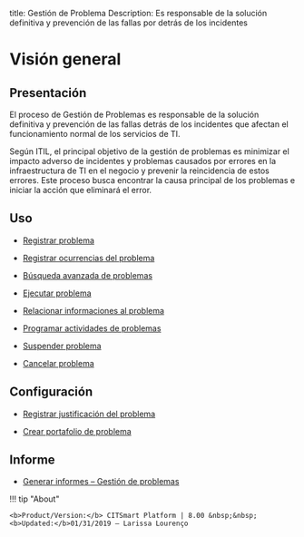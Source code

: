 title: Gestión de Problema 
Description: Es responsable de la solución definitiva y prevención de las fallas por detrás de los incidentes
# Visión general

Presentación
----------------

El proceso de Gestión de Problemas es responsable de la solución definitiva
y prevención de las fallas detrás de los incidentes que afectan el funcionamiento normal
de los servicios de TI.

Según ITIL, el principal objetivo de la gestión de problemas es minimizar el impacto
adverso de incidentes y problemas causados por errores en la infraestructura de TI
en el negocio y prevenir la reincidencia de estos errores. Este proceso busca encontrar
la causa principal de los problemas e iniciar la acción que eliminará el error.

Uso
----------------

-   [Registrar problema](/es-es/citsmart-platform-8/processes/problem/use/register-problem.html)

-   [Registrar ocurrencias del problema](/es-es/citsmart-platform-8/processes/problem/use/problem-occurrences.html)

-   [Búsqueda avanzada de problemas](/es-es/citsmart-platform-8/processes/problem/use/advanced-search-for-problem.html)

-   [Ejecutar problema](/es-es/citsmart-platform-8/processes/problem/use/problem-execution.html)

-   [Relacionar informaciones al problema](/es-es/citsmart-platform-8/processes/problem/use/relate-information-to-problem.html)

-   [Programar actividades de problemas](/es-es/citsmart-platform-8/processes/problem/use/schedule-problem-activities.html)

-   [Suspender problema](/es-es/citsmart-platform-8/processes/problem/use/suspend-problem.html)

-   [Cancelar problema](/es-es/citsmart-platform-8/processes/problem/use/cancel-problem.html)

Configuración
----------------

-   [Registrar justificación del problema](/es-es/citsmart-platform-8/processes/problem/configuration/problem-justification.html)

-   [Crear portafolio de problema](/es-es/citsmart-platform-8/processes/problem/configuration/problem-portfolio.html)

Informe
-------------

-   [Generar informes – Gestión de problemas](/es-es/citsmart-platform-8/processes/problem/use/generate-reports-problem-management.html)

!!! tip "About"

    <b>Product/Version:</b> CITSmart Platform | 8.00 &nbsp;&nbsp;
    <b>Updated:</b>01/31/2019 – Larissa Lourenço
